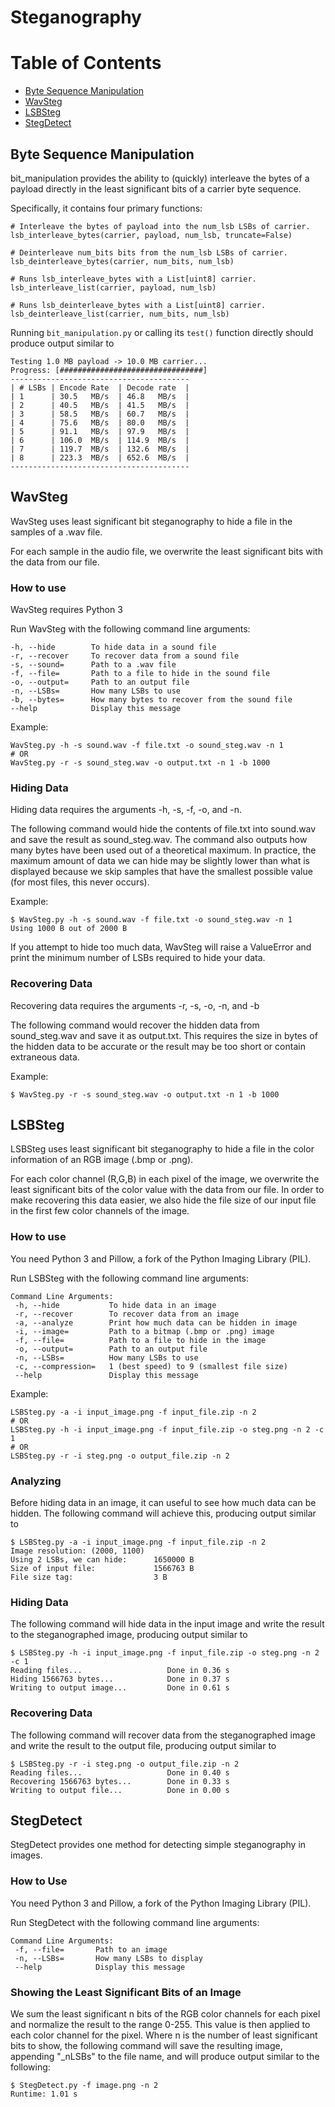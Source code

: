 # Steganography

# Table of Contents
  * [Byte Sequence Manipulation](#ByteSequenceManipulation)
  * [WavSteg](#WavSteg)
  * [LSBSteg](#LSBSteg)
  * [StegDetect](#StegDetect)

<a name = "ByteSequenceManipulation"></a>
## Byte Sequence Manipulation
bit_manipulation provides the ability to (quickly) interleave the bytes of a
payload directly in the least significant bits of a carrier byte sequence.

Specifically, it contains four primary functions:

    # Interleave the bytes of payload into the num_lsb LSBs of carrier.
    lsb_interleave_bytes(carrier, payload, num_lsb, truncate=False)

    # Deinterleave num_bits bits from the num_lsb LSBs of carrier.
    lsb_deinterleave_bytes(carrier, num_bits, num_lsb)

    # Runs lsb_interleave_bytes with a List[uint8] carrier.
    lsb_interleave_list(carrier, payload, num_lsb)

    # Runs lsb_deinterleave_bytes with a List[uint8] carrier.
    lsb_deinterleave_list(carrier, num_bits, num_lsb)

Running `bit_manipulation.py` or calling its `test()` function directly should
produce output similar to

    Testing 1.0 MB payload -> 10.0 MB carrier...
    Progress: [################################]
    ----------------------------------------
    | # LSBs | Encode Rate  | Decode rate  |
    | 1      | 30.5   MB/s  | 46.8   MB/s  |
    | 2      | 40.5   MB/s  | 41.5   MB/s  |
    | 3      | 58.5   MB/s  | 60.7   MB/s  |
    | 4      | 75.6   MB/s  | 80.0   MB/s  |
    | 5      | 91.1   MB/s  | 97.9   MB/s  |
    | 6      | 106.0  MB/s  | 114.9  MB/s  |
    | 7      | 119.7  MB/s  | 132.6  MB/s  |
    | 8      | 223.3  MB/s  | 652.6  MB/s  |
    ----------------------------------------

<a name = "WavSteg"></a>
## WavSteg
WavSteg uses least significant bit steganography to hide a file in the samples
of a .wav file.

For each sample in the audio file, we overwrite the least significant bits with
the data from our file.

### How to use
WavSteg requires Python 3

Run WavSteg with the following command line arguments:

    -h, --hide        To hide data in a sound file
    -r, --recover     To recover data from a sound file
    -s, --sound=      Path to a .wav file
    -f, --file=       Path to a file to hide in the sound file
    -o, --output=     Path to an output file
    -n, --LSBs=       How many LSBs to use
    -b, --bytes=      How many bytes to recover from the sound file
    --help            Display this message
	
Example:

    WavSteg.py -h -s sound.wav -f file.txt -o sound_steg.wav -n 1
	# OR
	WavSteg.py -r -s sound_steg.wav -o output.txt -n 1 -b 1000
	
### Hiding Data
Hiding data requires the arguments -h, -s, -f, -o, and -n.

The following command would hide the contents of file.txt into sound.wav and
save the result as sound_steg.wav. The command also outputs how many bytes have
been used out of a theoretical maximum. In practice, the maximum amount of data
we can hide may be slightly lower than what is displayed because we skip
samples that have the smallest possible value (for most files, this never
occurs).

Example:

    $ WavSteg.py -h -s sound.wav -f file.txt -o sound_steg.wav -n 1
	Using 1000 B out of 2000 B
	
If you attempt to hide too much data, WavSteg will raise a ValueError and
print the minimum number of LSBs required to hide your data.

### Recovering Data
Recovering data requires the arguments -r, -s, -o, -n, and -b

The following command would recover the hidden data from sound_steg.wav and
save it as output.txt. This requires the size in bytes of the hidden data to
be accurate or the result may be too short or contain extraneous data.

Example:

    $ WavSteg.py -r -s sound_steg.wav -o output.txt -n 1 -b 1000
  
<a name = "LSBSteg"></a>
## LSBSteg
LSBSteg uses least significant bit steganography to hide a file in the color
information of an RGB image (.bmp or .png).

For each color channel (R,G,B) in each pixel of the image, we overwrite the
least significant bits of the color value with the data from our file.
In order to make recovering this data easier, we also hide the file size
of our input file in the first few color channels of the image.

### How to use
You need Python 3 and Pillow, a fork of the Python Imaging Library (PIL).

Run LSBSteg with the following command line arguments:

    Command Line Arguments:
     -h, --hide           To hide data in an image
     -r, --recover        To recover data from an image
     -a, --analyze        Print how much data can be hidden in image
     -i, --image=         Path to a bitmap (.bmp or .png) image
     -f, --file=          Path to a file to hide in the image
     -o, --output=        Path to an output file
     -n, --LSBs=          How many LSBs to use
     -c, --compression=   1 (best speed) to 9 (smallest file size)
     --help               Display this message

Example:

    LSBSteg.py -a -i input_image.png -f input_file.zip -n 2
    # OR
    LSBSteg.py -h -i input_image.png -f input_file.zip -o steg.png -n 2 -c 1
    # OR
    LSBSteg.py -r -i steg.png -o output_file.zip -n 2

### Analyzing
Before hiding data in an image, it can useful to see how much data can be
hidden. The following command will achieve this, producing output similar to

    $ LSBSteg.py -a -i input_image.png -f input_file.zip -n 2
    Image resolution: (2000, 1100)
    Using 2 LSBs, we can hide:      1650000 B
    Size of input file:             1566763 B
    File size tag:                  3 B
	
### Hiding Data
The following command will hide data in the input image and write the result to
the steganographed image, producing output similar to

    $ LSBSteg.py -h -i input_image.png -f input_file.zip -o steg.png -n 2 -c 1
    Reading files...                   Done in 0.36 s
    Hiding 1566763 bytes...            Done in 0.37 s
    Writing to output image...         Done in 0.61 s

### Recovering Data
The following command will recover data from the steganographed image and write
the result to the output file, producing output similar to

    $ LSBSteg.py -r -i steg.png -o output_file.zip -n 2
    Reading files...                   Done in 0.40 s
    Recovering 1566763 bytes...        Done in 0.33 s
    Writing to output file...          Done in 0.00 s

<a name = "StegDetect"></a>
## StegDetect
StegDetect provides one method for detecting simple steganography in images.

### How to Use
You need Python 3 and Pillow, a fork of the Python Imaging Library (PIL).

Run StegDetect with the following command line arguments:

    Command Line Arguments:
     -f, --file=       Path to an image
     -n, --LSBs=       How many LSBs to display
     --help            Display this message
	
### Showing the Least Significant Bits of an Image
We sum the least significant n bits of the RGB color channels for each pixel
and normalize the result to the range 0-255. This value is then applied to each
color channel for the pixel. Where n is the number of least significant bits to
show, the following command will save the resulting image, appending "_nLSBs"
to the file name, and will produce output similar to the following:

    $ StegDetect.py -f image.png -n 2
    Runtime: 1.01 s